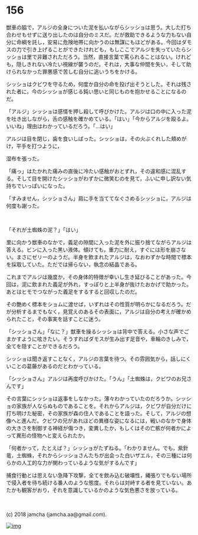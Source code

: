 # 156

獣車の脇で，アルジの全身についた泥を払いながらシッショは思う。大した打ち合わせもせずに送り出したのは自分のミスだ。だが救助できるような力もない自分に命綱を託し，安易に危険地帯に向かうのは無謀にもほどがある。今回はダモスの力で引き上げることができたけれども，もしここでアルジを失っていたらシッショは里で非難されただろう。当然，直接言葉で罵られることはない。けれども，隠しきれない冷たい視線が襲うのだ。それは，大事な仲間を失い，そして助けられなかった罪悪感で苦しむ自分に追いうちをかける。  

シッショはクビワを守るため，何度か自分の命を投げ出そうとした。それは残された者に，今のシッショが感じる鈍い思いと同じものを抱かせることになるのだ。  

「アルジ」シッショは感情を押し殺して呼びかけた。アルジは口の中に入った泥を吐き出しながら，舌の感触を確かめている。「はい」「今からアルジを殴るよ。いいね」理由はわかっているだろう。「…はい」  

アルジは目を閉じ，歯を食いしばった。シッショは，その火ぶくれした頬めがけ，平手を打つように，  

湿布を張った。  

「痛っ」はたかれた痛みの直後に冷たい感触がおとずれ，その違和感に混乱する。そして目を開けたシッショがわずかに微笑むのを見て，ふいに申し訳ない気持ちでいっぱいになった。  

「すみません，シッショさん」肩に手を当ててなぐさめるシッショに，アルジは何度も謝った。  

<br>  

「それが土蜘蛛の泥？」「はい」  

里に向かう獣車のなかで，義足の隙間に入った泥を外に振り捨てながらアルジは答える。ビンに入った黒い液体。傾けても，重力に耐え，すぐには形を崩さない。まさにゼリーのようだ。半身を飲まれたアルジは，なおわずかな時間で標本を採取していた。ただでは帰らない，執念の結晶である。  

これまでアルジは幾度か，その身体的特徴が幸いし生き延びることがあった。今回は，泥に飲まれた義足が外れ，すっぽりと上半身が抜けたおかげで助かった。あとはヒモでつながった義足をするすると回収したのだ。  

その艶めく標本をショムに渡せば，いずれはその性質が明らかになるだろう。だが分析するまでもなく，見覚えのあるその表面に，アルジは自分の考えが確かめられたこと，その事実を話すことに迷う。  

「シッショさん」「なに？」獣車を操るシッショは背中で答える。小さな声でごまかすように呟きたい。そうすればダモスが生み出す足音や，車輪のきしみで，全てを隠すことができるだろう。  

シッショは聞き返すことなく，アルジの言葉を待つ。その雰囲気から，話しにくいことの葛藤があるのだとわかっている。  

「シッショさん」アルジは再度呼びかけた。「うん」「土蜘蛛は，クビワのお兄さんです」  

その言葉にシッショは返事をしなかった。薄々わかっていたのだろうか。シッショの家族が人ならぬものであることを。それからアルジは，クビワが自分だけに打ち明けた秘密，その家族が森の住人であることを語った。そして，アルジの想像へと進んだ。クビワの兄があれほどの異様な姿になるには，戦いのなかで身体の大きさを制御する神経が傷つき，変異したか，もしくはその亡骸が何者かによって異形の怪物へと変えられたか。  

「何者かって，たとえば？」シッショがたずねる。「わかりません。でも，紫針竜，土蜘蛛，それからシッショさんたちが出会った白いザエル，その三種には何らかの人工的な力が関わっているような気がするんです」  

捕食行動とは思えない急降下攻撃，全てを飲み込む破壊性，縄張りでもない場所で侵入者を待ち続ける番人のような態度。それらは対峙する者を見ていない。あたかも観客がおり，それを意識しているかのような気色悪さを放っている。  

<br>  
<br>  
(c) 2018 jamcha (jamcha.aa@gmail.com).  

[![img](http://i.creativecommons.org/l/by-nc-sa/4.0/88x31.png)](http://creativecommons.org/licenses/by-nc-sa/4.0/deed)